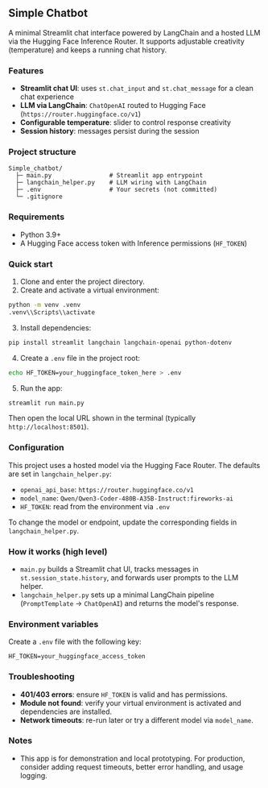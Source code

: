 ## Simple Chatbot

A minimal Streamlit chat interface powered by LangChain and a hosted LLM via the Hugging Face Inference Router. It supports adjustable creativity (temperature) and keeps a running chat history.

### Features
- **Streamlit chat UI**: uses `st.chat_input` and `st.chat_message` for a clean chat experience
- **LLM via LangChain**: `ChatOpenAI` routed to Hugging Face (`https://router.huggingface.co/v1`)
- **Configurable temperature**: slider to control response creativity
- **Session history**: messages persist during the session

### Project structure
```text
Simple_chatbot/
  ├─ main.py                # Streamlit app entrypoint
  ├─ langchain_helper.py    # LLM wiring with LangChain
  ├─ .env                   # Your secrets (not committed)
  └─ .gitignore
```

### Requirements
- Python 3.9+
- A Hugging Face access token with Inference permissions (`HF_TOKEN`)

### Quick start
1) Clone and enter the project directory.
2) Create and activate a virtual environment:
```bash
python -m venv .venv
.venv\\Scripts\\activate
```
3) Install dependencies:
```bash
pip install streamlit langchain langchain-openai python-dotenv
```
4) Create a `.env` file in the project root:
```bash
echo HF_TOKEN=your_huggingface_token_here > .env
```
5) Run the app:
```bash
streamlit run main.py
```

Then open the local URL shown in the terminal (typically `http://localhost:8501`).

### Configuration
This project uses a hosted model via the Hugging Face Router. The defaults are set in `langchain_helper.py`:
- `openai_api_base`: `https://router.huggingface.co/v1`
- `model_name`: `Qwen/Qwen3-Coder-480B-A35B-Instruct:fireworks-ai`
- `HF_TOKEN`: read from the environment via `.env`

To change the model or endpoint, update the corresponding fields in `langchain_helper.py`.

### How it works (high level)
- `main.py` builds a Streamlit chat UI, tracks messages in `st.session_state.history`, and forwards user prompts to the LLM helper.
- `langchain_helper.py` sets up a minimal LangChain pipeline (`PromptTemplate` → `ChatOpenAI`) and returns the model's response.

### Environment variables
Create a `.env` file with the following key:
```env
HF_TOKEN=your_huggingface_access_token
```

### Troubleshooting
- **401/403 errors**: ensure `HF_TOKEN` is valid and has permissions.
- **Module not found**: verify your virtual environment is activated and dependencies are installed.
- **Network timeouts**: re-run later or try a different model via `model_name`.

### Notes
- This app is for demonstration and local prototyping. For production, consider adding request timeouts, better error handling, and usage logging.


